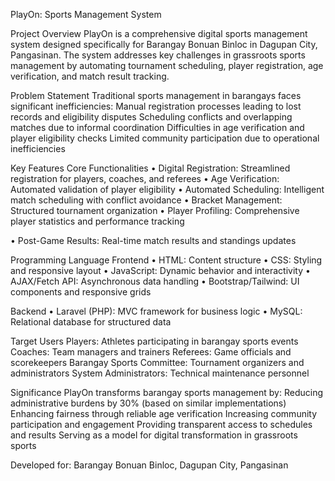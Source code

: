 PlayOn: Sports Management System

Project Overview
PlayOn is a comprehensive digital sports management system designed specifically for Barangay Bonuan Binloc in Dagupan City, Pangasinan. The system addresses key challenges in grassroots sports management by automating tournament scheduling, player registration, age verification, and match result tracking.

Problem Statement
Traditional sports management in barangays faces significant inefficiencies:
Manual registration processes leading to lost records and eligibility disputes
Scheduling conflicts and overlapping matches due to informal coordination
Difficulties in age verification and player eligibility checks
Limited community participation due to operational inefficiencies

Key Features
Core Functionalities
•	Digital Registration: Streamlined registration for players, coaches, and referees
•	Age Verification: Automated validation of player eligibility
•	Automated Scheduling: Intelligent match scheduling with conflict avoidance
•	Bracket Management: Structured tournament organization
•	Player Profiling: Comprehensive player statistics and performance tracking

•	Post-Game Results: Real-time match results and standings updates

Programming Language
Frontend
•	HTML: Content structure
•	CSS: Styling and responsive layout
•	JavaScript: Dynamic behavior and interactivity
•	AJAX/Fetch API: Asynchronous data handling
•	Bootstrap/Tailwind: UI components and responsive grids

Backend
•	Laravel (PHP): MVC framework for business logic
•	MySQL: Relational database for structured data

Target Users
Players: Athletes participating in barangay sports events
Coaches: Team managers and trainers
Referees: Game officials and scorekeepers
Barangay Sports Committee: Tournament organizers and administrators
System Administrators: Technical maintenance personnel

Significance
PlayOn transforms barangay sports management by:
Reducing administrative burdens by 30% (based on similar implementations)
Enhancing fairness through reliable age verification
Increasing community participation and engagement
Providing transparent access to schedules and results
Serving as a model for digital transformation in grassroots sports

Developed for: Barangay Bonuan Binloc, Dagupan City, Pangasinan

